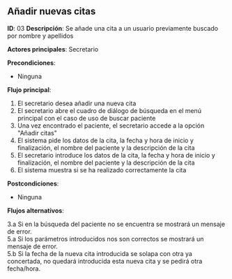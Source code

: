 ## Añadir nuevas citas

**ID**: 03
**Descripción**: Se añade una cita a un usuario previamente buscado por nombre y apellidos

**Actores principales**: Secretario



**Precondiciones**:
* Ninguna

**Flujo principal**:
1. El secretario desea añadir una nueva cita
1. El secretario abre el cuadro de diálogo de búsqueda en el menú principal con el caso de uso de buscar paciente
1. Una vez encontrado el paciente, el secretario accede a la opción "Añadir citas"
1. El sistema pide los datos de la cita, la fecha y hora de inicio y finalización, el nombre del paciente y la descripción de la cita
1. El secretario introduce los datos de la cita, la fecha y hora de inicio y finalización, el nombre del paciente y la descripción de la cita
1. El sistema muestra si se ha realizado correctamente la cita

**Postcondiciones**:

* Ninguna

**Flujos alternativos**:

3.a Si en la búsqueda del paciente no se encuentra se mostrará un mensaje de error.  
5.a Si los parámetros introducidos nos son correctos se mostrará un mensaje de error.  
5.b Si la fecha de la nueva cita introducida se solapa con otra ya concertada, no quedará introducida esta nueva cita y se pedirá otra fecha/hora.
